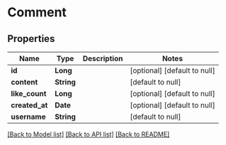 # Comment
## Properties

| Name | Type | Description | Notes |
|------------ | ------------- | ------------- | -------------|
| **id** | **Long** |  | [optional] [default to null] |
| **content** | **String** |  | [default to null] |
| **like\_count** | **Long** |  | [optional] [default to null] |
| **created\_at** | **Date** |  | [optional] [default to null] |
| **username** | **String** |  | [default to null] |

[[Back to Model list]](../README.md#documentation-for-models) [[Back to API list]](../README.md#documentation-for-api-endpoints) [[Back to README]](../README.md)

